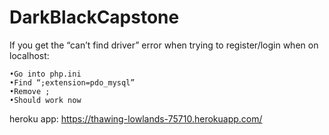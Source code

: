 # DarkBlackCapstone

If you get the “can’t find driver” error when trying to register/login when on localhost:

	•Go into php.ini
	•Find “;extension=pdo_mysql”
	•Remove ;
	•Should work now
	
heroku app: https://thawing-lowlands-75710.herokuapp.com/
